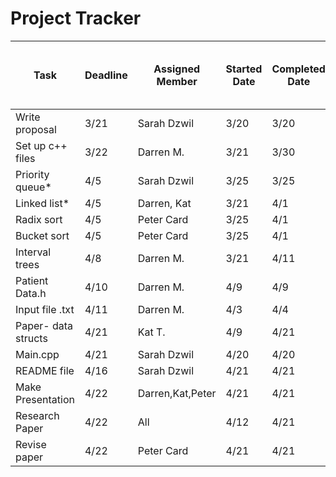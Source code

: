 # Project Tracker

| Task                | Deadline | Assigned Member | Started Date | Completed Date | Completed by Assigned Member (Yes/No) | If not, who did? |
| ------------------- | -------- | --------------- | ------------ | -------------- | ------------------------------------- | ---------------- |
| Write proposal      | 3/21     | Sarah Dzwil     | 3/20         | 3/20           | Yes                                   |                  |
| Set up c++ files    | 3/22     | Darren M.       | 3/21         | 3/30           | YES                                   |                  |
| Priority queue*     | 4/5      | Sarah Dzwil     | 3/25         | 3/25           | Yes                                   |                  |
| Linked list*        | 4/5      | Darren, Kat     | 3/21         | 4/1            | Yes                                   |                  |
| Radix sort          | 4/5      | Peter Card      | 3/25         | 4/1            | Yes                                   |                  |
| Bucket sort         | 4/5      | Peter Card      | 3/25         | 4/1            | Yes                                   |                  |
| Interval trees      | 4/8      | Darren M.       | 3/21         | 4/11           | YES                                   |                  |
| Patient Data.h      | 4/10     | Darren M.       | 4/9          | 4/9            | YES                                   |                  |
| Input file .txt     | 4/11     | Darren M.       | 4/3          | 4/4            | YES                                   |                  |
| Paper- data structs | 4/21     | Kat T.          | 4/9          | 4/21           | YES                                   |                  |
| Main.cpp            | 4/21     | Sarah Dzwil     | 4/20         | 4/20           | YES                                   |                  |
| README file         | 4/16     | Sarah Dzwil     | 4/21         | 4/21           | YES                                   |                  |
| Make Presentation   | 4/22     | Darren,Kat,Peter| 4/21         | 4/21           | YES                                   |                  |
| Research Paper      | 4/22     | All             | 4/12         | 4/21           | YES                                   |                  |
| Revise paper        | 4/22     | Peter Card      | 4/21         | 4/21           | YES                                   |                  |

